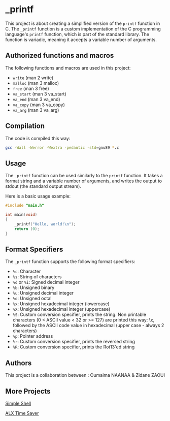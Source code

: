 # _printf

This project is about creating a simplified version of the `printf` function in C. The `_printf` function is a custom implementation of the C programming language's `printf` function, which is part of the standard library. The function is variadic, meaning it accepts a variable number of arguments.

## Authorized functions and macros

The following functions and macros are used in this project:

* `write` (man 2 write)
* `malloc` (man 3 malloc)
* `free` (man 3 free)
* `va_start` (man 3 va_start)
* `va_end` (man 3 va_end)
* `va_copy` (man 3 va_copy)
* `va_arg` (man 3 va_arg)

## Compilation

The code is compiled this way:

```bash
gcc -Wall -Werror -Wextra -pedantic -std=gnu89 *.c
```

## Usage

The `_printf` function can be used similarly to the `printf` function. It takes a format string and a variable number of arguments, and writes the output to stdout (the standard output stream).

Here is a basic usage example:

```c
#include "main.h"

int main(void)
{
    _printf("Hello, world!\n");
    return (0);
}
```

## Format Specifiers

The `_printf` function supports the following format specifiers:

* `%c`: Character
* `%s`: String of characters
* `%d` or `%i`: Signed decimal integer
* `%b`: Unsigned binary
* `%u`: Unsigned decimal integer
* `%o`: Unsigned octal
* `%x`: Unsigned hexadecimal integer (lowercase)
* `%X`: Unsigned hexadecimal integer (uppercase)
* `%S`: Custom conversion specifier, prints the string. Non printable characters (0 < ASCII value < 32 or >= 127) are printed this way: \x, followed by the ASCII code value in hexadecimal (upper case - always 2 characters)
* `%p`: Pointer address
* `%r`: Custom conversion specifier, prints the reversed string
* `%R`: Custom conversion specifier, prints the Rot13'ed string

## Authors

This project is a collaboration between : 
Oumaima NAANAA & Zidane ZAOUI

## More Projects
[Simple Shell](https://github.com/Matsadura/simple_shell)

[ALX Time Saver](https://github.com/Matsadura/ALX_Time_Saver)
